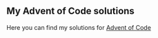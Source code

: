 
## My Advent of Code solutions

Here you can find my solutions for [Advent of Code](http://adventofcode.com/)

